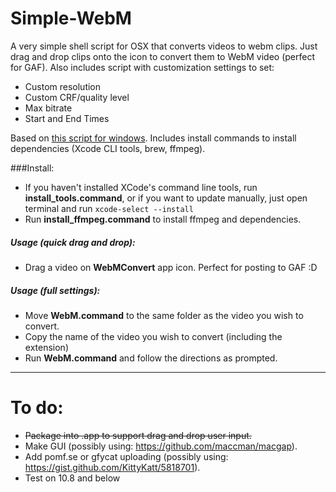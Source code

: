 Simple-WebM
===========

A very simple shell script for OSX that converts videos to webm clips. Just drag and drop clips onto the icon to convert them to WebM video (perfect for GAF). Also includes script with customization settings to set:

* Custom resolution
* Custom CRF/quality level
* Max bitrate
* Start and End Times

Based on [this script for windows](http://www.neogaf.com/forum/showpost.php?p=107330048&postcount=1471). Includes install commands to install dependencies (Xcode CLI tools, brew, ffmpeg).

###Install:
* If you haven't installed XCode's command line tools, run **install_tools.command**, or if you want to update manually, just open terminal and run `xcode-select --install`
* Run **install_ffmpeg.command** to install ffmpeg and dependencies.

##### Usage (quick drag and drop):
* Drag a video on **WebMConvert** app icon. Perfect for posting to GAF :D

##### Usage (full settings):
* Move **WebM.command** to the same folder as the video you wish to convert.
* Copy the name of the video you wish to convert (including the extension)
* Run **WebM.command** and follow the directions as prompted.

---------------------------------

To do:
======

* ~~Package into .app to support drag and drop user input.~~
* Make GUI (possibly using: https://github.com/maccman/macgap).
* Add pomf.se or gfycat uploading (possibly using: https://gist.github.com/KittyKatt/5818701).
* Test on 10.8 and below
